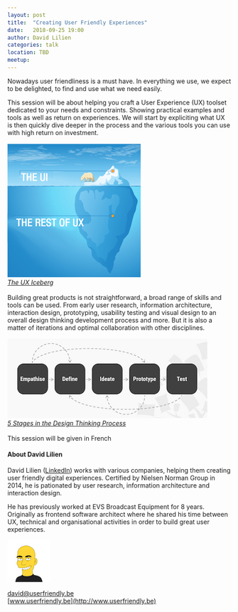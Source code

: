 ```yaml
---
layout: post
title:  "Creating User Friendly Experiences"
date:   2018-09-25 19:00
author: David Lilien
categories: talk
location: TBD
meetup: 
---
```

Nowadays user friendliness is a must have. In everything we use, we expect to be delighted, to find and use what we need easily.

This session will be about helping you craft a User Experience (UX) toolset dedicated to your needs and constraints. Showing practical examples and tools as well as return on experiences. We will start by expliciting what UX is then quickly dive deeper in the process and the various  tools  you can use with high return on investment.
<br/><br/>
![UX Iceberg](/assets/creating-user-friendly-experiences/ux-iceberg.jpg)<br/>
*[The UX Iceberg](https://www.theuxdesigner.co.uk/blog/the-ux-iceberg)*
<br/><br/>
Building great products is not straightforward, a broad range of skills and tools can be used. From early user research, information architecture, interaction design, prototyping, usability testing and visual design to an overall design thinking development process and more. But it is also a matter of iterations and optimal collaboration with other disciplines.
<br/><br/>
![Design Thinking Process](/assets/creating-user-friendly-experiences/design-thinking.jpg)<br/>
*[5 Stages in the Design Thinking Process](https://www.theuxdesigner.co.uk/blog/the-ux-iceberg)*
<br/><br/>
This session will be given in French

#### About David Lilien

David Lilien ([LinkedIn](https://www.linkedin.com/in/davidlilien/)) works with various companies, helping them creating user friendly digital experiences. Certified by Nielsen Norman Group in 2014, he is pationated by user research, information architecture and interaction design.

He has previously worked at EVS Broadcast Equipment for 8 years. Originally as frontend software architect where he shared his time between UX, technical and organisational activities in order to build great user experiences.

![David Lilien](/assets/creating-user-friendly-experiences/avatar.jpg)

[david@userfriendly.be](mailto:david@userfriendly.be) <br/>
[www.userfriendly.be](http://www.userfriendly.be)